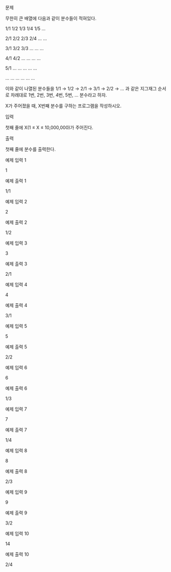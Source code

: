 문제

무한히 큰 배열에 다음과 같이 분수들이 적혀있다.

1/1	1/2	1/3	1/4	1/5	…

2/1	2/2	2/3	2/4	…	…

3/1	3/2	3/3	…	…	…

4/1	4/2	…	…	…	…

5/1	…	…	…	…	…

…	…	…	…	…	…

이와 같이 나열된 분수들을 1/1 → 1/2 → 2/1 → 3/1 → 2/2 → … 과 같은 지그재그 순서로 차례대로 1번, 2번, 3번, 4번, 5번, … 분수라고 하자.

X가 주어졌을 때, X번째 분수를 구하는 프로그램을 작성하시오.

입력

첫째 줄에 X(1 ≤ X ≤ 10,000,000)가 주어진다.

출력

첫째 줄에 분수를 출력한다.

예제 입력 1

1

예제 출력 1

1/1

예제 입력 2

2

예제 출력 2

1/2

예제 입력 3

3

예제 출력 3

2/1

예제 입력 4

4

예제 출력 4

3/1

예제 입력 5

5

예제 출력 5

2/2

예제 입력 6

6

예제 출력 6

1/3

예제 입력 7

7

예제 출력 7

1/4

예제 입력 8

8

예제 출력 8

2/3

예제 입력 9

9

예제 출력 9

3/2

예제 입력 10

14

예제 출력 10

2/4